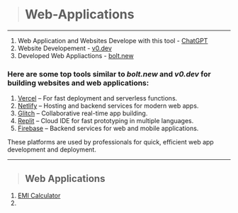 > # Web-Applications
>
<hr>

1. Web Application and Websites Develope with this tool - [ChatGPT](https://chatgpt.com/)
2. Website Developement - [v0.dev](https://v0.dev/)
3. Developed Web Appliactions - [bolt.new](https://bolt.new/)

### Here are some top tools similar to *bolt.new* and *v0.dev* for building websites and web applications:

1. [Vercel](https://vercel.com) – For fast deployment and serverless functions.
2. [Netlify](https://www.netlify.com) – Hosting and backend services for modern web apps.
3. [Glitch](https://glitch.com) – Collaborative real-time app building.
4. [Replit](https://replit.com) – Cloud IDE for fast prototyping in multiple languages.
5. [Firebase](https://firebase.google.com) – Backend services for web and mobile applications.

These platforms are used by professionals for quick, efficient web app development and deployment.

<hr>

> ## Web Applications

1. [EMI Calculator](https://stunning-gaufre-c7d2da.netlify.app/)
2. 
